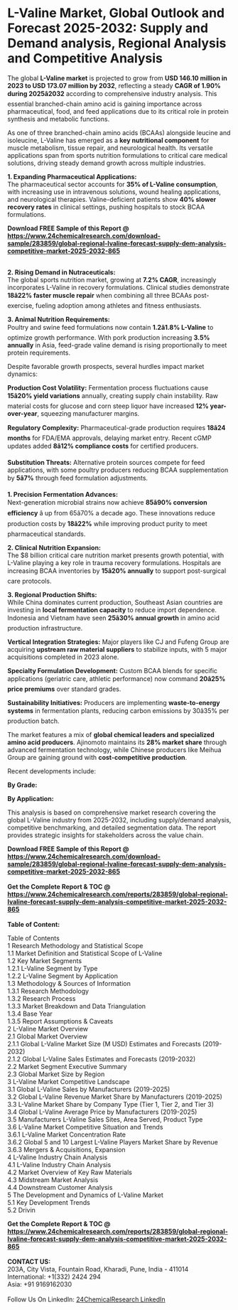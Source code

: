 <h1>L-Valine Market, Global Outlook and Forecast 2025-2032: Supply and Demand analysis, Regional Analysis and Competitive Analysis</h1><p>The global <strong>L-Valine market</strong> is projected to grow from <strong>USD 146.10 million in 2023 to USD 173.07 million by 2032</strong>, reflecting a steady <strong>CAGR of 1.90% during 2025â2032</strong> according to comprehensive industry analysis. This essential branched-chain amino acid is gaining importance across pharmaceutical, food, and feed applications due to its critical role in protein synthesis and metabolic functions.</p><p>As one of three branched-chain amino acids (BCAAs) alongside leucine and isoleucine, L-Valine has emerged as a <strong>key nutritional component</strong> for muscle metabolism, tissue repair, and neurological health. Its versatile applications span from sports nutrition formulations to critical care medical solutions, driving steady demand growth across multiple industries.</p><p><strong>1. Expanding Pharmaceutical Applications:</strong><br>
The pharmaceutical sector accounts for <strong>35% of L-Valine consumption</strong>, with increasing use in intravenous solutions, wound healing applications, and neurological therapies. Valine-deficient patients show <strong>40% slower recovery rates</strong> in clinical settings, pushing hospitals to stock BCAA formulations.</p><div><b>Download FREE Sample of this Report @ 
            <a href="https://www.24chemicalresearch.com/download-sample/283859/global-regional-lvaline-forecast-supply-dem-analysis-competitive-market-2025-2032-865">
            https://www.24chemicalresearch.com/download-sample/283859/global-regional-lvaline-forecast-supply-dem-analysis-competitive-market-2025-2032-865</a></b></div><br><p><strong>2. Rising Demand in Nutraceuticals:</strong><br>
The global sports nutrition market, growing at <strong>7.2% CAGR</strong>, increasingly incorporates L-Valine in recovery formulations. Clinical studies demonstrate <strong>18â22% faster muscle repair</strong> when combining all three BCAAs post-exercise, fueling adoption among athletes and fitness enthusiasts.</p><p><strong>3. Animal Nutrition Requirements:</strong><br>
Poultry and swine feed formulations now contain <strong>1.2â1.8% L-Valine</strong> to optimize growth performance. With pork production increasing <strong>3.5% annually</strong> in Asia, feed-grade valine demand is rising proportionally to meet protein requirements.</p><p>Despite favorable growth prospects, several hurdles impact market dynamics:</p><p><strong>Production Cost Volatility:</strong> Fermentation process fluctuations cause <strong>15â20% yield variations</strong> annually, creating supply chain instability. Raw material costs for glucose and corn steep liquor have increased <strong>12% year-over-year</strong>, squeezing manufacturer margins.</p><p><strong>Regulatory Complexity:</strong> Pharmaceutical-grade production requires <strong>18â24 months</strong> for FDA/EMA approvals, delaying market entry. Recent cGMP updates added <strong>8â12% compliance costs</strong> for certified producers.</p><p><strong>Substitution Threats:</strong> Alternative protein sources compete for feed applications, with some poultry producers reducing BCAA supplementation by <strong>5â7%</strong> through feed formulation adjustments.</p><p><strong>1. Precision Fermentation Advances:</strong><br>
Next-generation microbial strains now achieve <strong>85â90% conversion efficiency</strong> â up from 65â70% a decade ago. These innovations reduce production costs by <strong>18â22%</strong> while improving product purity to meet pharmaceutical standards.</p><p><strong>2. Clinical Nutrition Expansion:</strong><br>
The $8 billion critical care nutrition market presents growth potential, with L-Valine playing a key role in trauma recovery formulations. Hospitals are increasing BCAA inventories by <strong>15â20% annually</strong> to support post-surgical care protocols.</p><p><strong>3. Regional Production Shifts:</strong><br>
While China dominates current production, Southeast Asian countries are investing in <strong>local fermentation capacity</strong> to reduce import dependence. Indonesia and Vietnam have seen <strong>25â30% annual growth</strong> in amino acid production infrastructure.</p><p><strong>Vertical Integration Strategies:</strong> Major players like CJ and Fufeng Group are acquiring <strong>upstream raw material suppliers</strong> to stabilize inputs, with 5 major acquisitions completed in 2023 alone.</p><p><strong>Specialty Formulation Development:</strong> Custom BCAA blends for specific applications (geriatric care, athletic performance) now command <strong>20â25% price premiums</strong> over standard grades.</p><p><strong>Sustainability Initiatives:</strong> Producers are implementing <strong>waste-to-energy systems</strong> in fermentation plants, reducing carbon emissions by 30â35% per production batch.</p><p>The market features a mix of <strong>global chemical leaders and specialized amino acid producers</strong>. Ajinomoto maintains its <strong>28% market share</strong> through advanced fermentation technology, while Chinese producers like Meihua Group are gaining ground with <strong>cost-competitive production</strong>.</p><p>Recent developments include:</p><p><strong>By Grade:</strong></p><p><strong>By Application:</strong></p><p>This analysis is based on comprehensive market research covering the global L-Valine industry from 2025-2032, including supply/demand analysis, competitive benchmarking, and detailed segmentation data. The report provides strategic insights for stakeholders across the value chain.</p><div><b>Download FREE Sample of this Report @ 
            <a href="https://www.24chemicalresearch.com/download-sample/283859/global-regional-lvaline-forecast-supply-dem-analysis-competitive-market-2025-2032-865">
            https://www.24chemicalresearch.com/download-sample/283859/global-regional-lvaline-forecast-supply-dem-analysis-competitive-market-2025-2032-865</a></b></div><br><div><b>Get the Complete Report & TOC @ 
            <a href="https://www.24chemicalresearch.com/reports/283859/global-regional-lvaline-forecast-supply-dem-analysis-competitive-market-2025-2032-865">
            https://www.24chemicalresearch.com/reports/283859/global-regional-lvaline-forecast-supply-dem-analysis-competitive-market-2025-2032-865</a></b></div><br>
            <b>Table of Content:</b><p>Table of Contents<br />
1 Research Methodology and Statistical Scope<br />
1.1 Market Definition and Statistical Scope of L-Valine<br />
1.2 Key Market Segments<br />
1.2.1 L-Valine Segment by Type<br />
1.2.2 L-Valine Segment by Application<br />
1.3 Methodology & Sources of Information<br />
1.3.1 Research Methodology<br />
1.3.2 Research Process<br />
1.3.3 Market Breakdown and Data Triangulation<br />
1.3.4 Base Year<br />
1.3.5 Report Assumptions & Caveats<br />
2 L-Valine Market Overview<br />
2.1 Global Market Overview<br />
2.1.1 Global L-Valine Market Size (M USD) Estimates and Forecasts (2019-2032)<br />
2.1.2 Global L-Valine Sales Estimates and Forecasts (2019-2032)<br />
2.2 Market Segment Executive Summary<br />
2.3 Global Market Size by Region<br />
3 L-Valine Market Competitive Landscape<br />
3.1 Global L-Valine Sales by Manufacturers (2019-2025)<br />
3.2 Global L-Valine Revenue Market Share by Manufacturers (2019-2025)<br />
3.3 L-Valine Market Share by Company Type (Tier 1, Tier 2, and Tier 3)<br />
3.4 Global L-Valine Average Price by Manufacturers (2019-2025)<br />
3.5 Manufacturers L-Valine Sales Sites, Area Served, Product Type<br />
3.6 L-Valine Market Competitive Situation and Trends<br />
3.6.1 L-Valine Market Concentration Rate<br />
3.6.2 Global 5 and 10 Largest L-Valine Players Market Share by Revenue<br />
3.6.3 Mergers & Acquisitions, Expansion<br />
4 L-Valine Industry Chain Analysis<br />
4.1 L-Valine Industry Chain Analysis<br />
4.2 Market Overview of Key Raw Materials<br />
4.3 Midstream Market Analysis<br />
4.4 Downstream Customer Analysis<br />
5 The Development and Dynamics of L-Valine Market <br />
5.1 Key Development Trends<br />
5.2 Drivin</p><div><b>Get the Complete Report & TOC @ 
            <a href="https://www.24chemicalresearch.com/reports/283859/global-regional-lvaline-forecast-supply-dem-analysis-competitive-market-2025-2032-865">
            https://www.24chemicalresearch.com/reports/283859/global-regional-lvaline-forecast-supply-dem-analysis-competitive-market-2025-2032-865</a></b></div><br><b>CONTACT US:</b><br>
            203A, City Vista, Fountain Road, Kharadi, Pune, India - 411014<br>
            International: +1(332) 2424 294<br>
            Asia: +91 9169162030 <br><br>
            Follow Us On LinkedIn: <a href="https://www.linkedin.com/company/24chemicalresearch/">24ChemicalResearch LinkedIn</a>